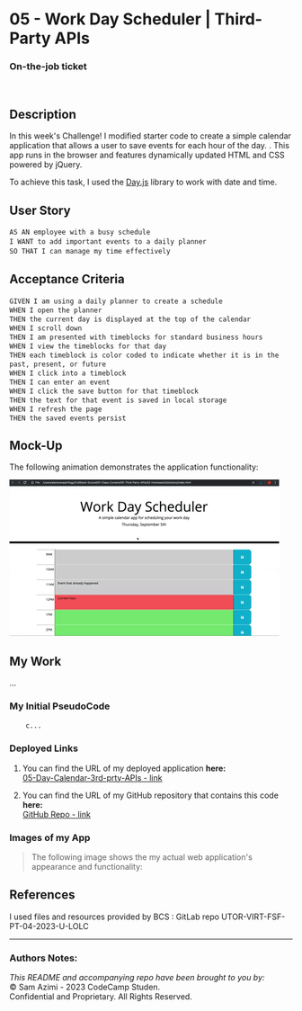 # 05 - Work Day Scheduler | Third-Party APIs
### On-the-job ticket
<br>

## Description

In this week's Challenge! I modified starter code to create a simple calendar application that allows a user to save events for each hour of the day. . This app runs in the browser and features dynamically updated HTML and CSS powered by jQuery.

To achieve this task, I used the [Day.js](https://day.js.org/en/) library to work with date and time.


## User Story

```md
AS AN employee with a busy schedule
I WANT to add important events to a daily planner
SO THAT I can manage my time effectively
```

## Acceptance Criteria

```
GIVEN I am using a daily planner to create a schedule
WHEN I open the planner
THEN the current day is displayed at the top of the calendar
WHEN I scroll down
THEN I am presented with timeblocks for standard business hours
WHEN I view the timeblocks for that day
THEN each timeblock is color coded to indicate whether it is in the past, present, or future
WHEN I click into a timeblock
THEN I can enter an event
WHEN I click the save button for that timeblock
THEN the text for that event is saved in local storage
WHEN I refresh the page
THEN the saved events persist
```

## Mock-Up

The following animation demonstrates the application functionality:

![A user clicks on slots on the color-coded calendar and edits the events.](./all-assets/images/05-third-party-apis-homework-demo.gif/)

## My Work
...


### My Initial PseudoCode
```
    c...
```

### Deployed Links

1. You can find the URL of my deployed application **here:** <br>[05-Day-Calendar-3rd-prty-APIs - link](https://dinozio-design.github.io/05-Day-Calendar-3rd-prty-APIs/)

2. You can find the URL of my GitHub repository that contains this code **here:** <br>[GitHub Repo - link](https://github.com/dinozio-design/05-Day-Calendar-3rd-prty-APIs.git)

### Images of my App
> The following image shows the my actual web application's appearance and functionality:
<!-- 
![password generator actual](./assets/images/03-javascript-homework-actual.png) -->

## References
I used files and resources provided by BCS : GitLab repo UTOR-VIRT-FSF-PT-04-2023-U-LOLC


- - -
### Authors Notes:<br>
_This README and accompanying repo have been brought to you by:_<br>
© Sam Azimi - 2023 CodeCamp Studen.<br> 
Confidential and Proprietary. All Rights Reserved.